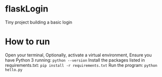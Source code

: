 # flaskLogin
Tiny project building a basic login

# How to run
Open your terminal,
Optionally, activate a virtual environment,
Ensure you have Python 3 running:
`python --version`
Install the packages listed in requirements.txt:
`pip install -r requirements.txt`
Run the program:
`python hello.py`
